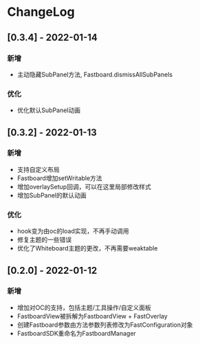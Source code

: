# ChangeLog

## [0.3.4] - 2022-01-14
### 新增
- 主动隐藏SubPanel方法, Fastboard.dismissAllSubPanels
### 优化
- 优化默认SubPanel动画
## [0.3.2] - 2022-01-13
### 新增
- 支持自定义布局
- Fastboard增加setWritable方法
- 增加overlaySetup回调，可以在这里局部修改样式
- 增加SubPanel的默认动画
### 优化
- hook变为由oc的load实现，不再手动调用
- 修复主题的一些错误
- 优化了Whiteboard主题的更改，不再需要weaktable
## [0.2.0] - 2022-01-12
### 新增
- 增加对OC的支持，包括主题/工具操作/自定义面板
- FastboardView被拆解为FastboardView + FastOverlay
- 创建Fastboard参数由方法参数列表修改为FastConfiguration对象
- FastboardSDK重命名为FastboardManager
